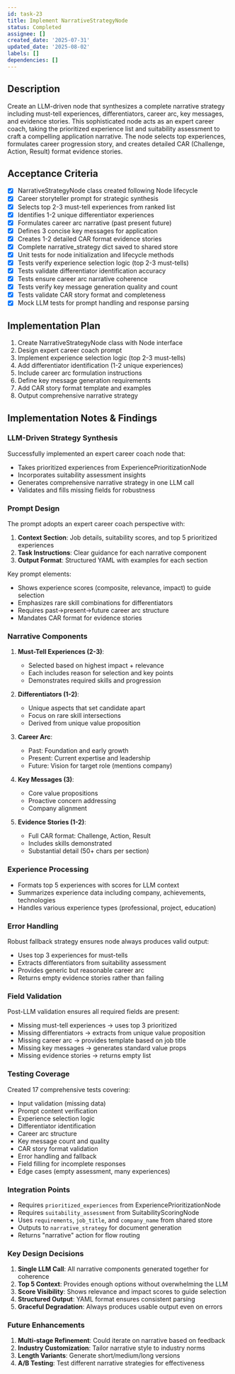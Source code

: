 ```yaml
---
id: task-23
title: Implement NarrativeStrategyNode
status: Completed
assignee: []
created_date: '2025-07-31'
updated_date: '2025-08-02'
labels: []
dependencies: []
---
```


## Description

Create an LLM-driven node that synthesizes a complete narrative strategy including must-tell experiences, differentiators, career arc, key messages, and evidence stories. This sophisticated node acts as an expert career coach, taking the prioritized experience list and suitability assessment to craft a compelling application narrative. The node selects top experiences, formulates career progression story, and creates detailed CAR (Challenge, Action, Result) format evidence stories.

## Acceptance Criteria

- [x] NarrativeStrategyNode class created following Node lifecycle
- [x] Career storyteller prompt for strategic synthesis
- [x] Selects top 2-3 must-tell experiences from ranked list
- [x] Identifies 1-2 unique differentiator experiences
- [x] Formulates career arc narrative (past present future)
- [x] Defines 3 concise key messages for application
- [x] Creates 1-2 detailed CAR format evidence stories
- [x] Complete narrative_strategy dict saved to shared store
- [x] Unit tests for node initialization and lifecycle methods
- [x] Tests verify experience selection logic (top 2-3 must-tells)
- [x] Tests validate differentiator identification accuracy
- [x] Tests ensure career arc narrative coherence
- [x] Tests verify key message generation quality and count
- [x] Tests validate CAR story format and completeness
- [x] Mock LLM tests for prompt handling and response parsing

## Implementation Plan

1. Create NarrativeStrategyNode class with Node interface
2. Design expert career coach prompt
3. Implement experience selection logic (top 2-3 must-tells)
4. Add differentiator identification (1-2 unique experiences)
5. Include career arc formulation instructions
6. Define key message generation requirements
7. Add CAR story format template and examples
8. Output comprehensive narrative strategy

## Implementation Notes & Findings

### LLM-Driven Strategy Synthesis

Successfully implemented an expert career coach node that:
- Takes prioritized experiences from ExperiencePrioritizationNode
- Incorporates suitability assessment insights
- Generates comprehensive narrative strategy in one LLM call
- Validates and fills missing fields for robustness

### Prompt Design

The prompt adopts an expert career coach perspective with:
1. **Context Section**: Job details, suitability scores, and top 5 prioritized experiences
2. **Task Instructions**: Clear guidance for each narrative component
3. **Output Format**: Structured YAML with examples for each section

Key prompt elements:
- Shows experience scores (composite, relevance, impact) to guide selection
- Emphasizes rare skill combinations for differentiators
- Requires past→present→future career arc structure
- Mandates CAR format for evidence stories

### Narrative Components

1. **Must-Tell Experiences (2-3)**:
   - Selected based on highest impact + relevance
   - Each includes reason for selection and key points
   - Demonstrates required skills and progression

2. **Differentiators (1-2)**:
   - Unique aspects that set candidate apart
   - Focus on rare skill intersections
   - Derived from unique value proposition

3. **Career Arc**:
   - Past: Foundation and early growth
   - Present: Current expertise and leadership
   - Future: Vision for target role (mentions company)

4. **Key Messages (3)**:
   - Core value propositions
   - Proactive concern addressing
   - Company alignment

5. **Evidence Stories (1-2)**:
   - Full CAR format: Challenge, Action, Result
   - Includes skills demonstrated
   - Substantial detail (50+ chars per section)

### Experience Processing

- Formats top 5 experiences with scores for LLM context
- Summarizes experience data including company, achievements, technologies
- Handles various experience types (professional, project, education)

### Error Handling

Robust fallback strategy ensures node always produces valid output:
- Uses top 3 experiences for must-tells
- Extracts differentiators from suitability assessment
- Provides generic but reasonable career arc
- Returns empty evidence stories rather than failing

### Field Validation

Post-LLM validation ensures all required fields are present:
- Missing must-tell experiences → uses top 3 prioritized
- Missing differentiators → extracts from unique value proposition
- Missing career arc → provides template based on job title
- Missing key messages → generates standard value props
- Missing evidence stories → returns empty list

### Testing Coverage

Created 17 comprehensive tests covering:
- Input validation (missing data)
- Prompt content verification
- Experience selection logic
- Differentiator identification
- Career arc structure
- Key message count and quality
- CAR story format validation
- Error handling and fallback
- Field filling for incomplete responses
- Edge cases (empty assessment, many experiences)

### Integration Points

- Requires `prioritized_experiences` from ExperiencePrioritizationNode
- Requires `suitability_assessment` from SuitabilityScoringNode
- Uses `requirements`, `job_title`, and `company_name` from shared store
- Outputs to `narrative_strategy` for document generation
- Returns "narrative" action for flow routing

### Key Design Decisions

1. **Single LLM Call**: All narrative components generated together for coherence
2. **Top 5 Context**: Provides enough options without overwhelming the LLM
3. **Score Visibility**: Shows relevance and impact scores to guide selection
4. **Structured Output**: YAML format ensures consistent parsing
5. **Graceful Degradation**: Always produces usable output even on errors

### Future Enhancements

1. **Multi-stage Refinement**: Could iterate on narrative based on feedback
2. **Industry Customization**: Tailor narrative style to industry norms
3. **Length Variants**: Generate short/medium/long versions
4. **A/B Testing**: Test different narrative strategies for effectiveness
